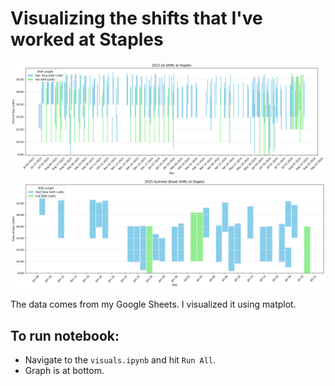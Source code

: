 # Visualizing the shifts that I've worked at Staples

![Graph 2023-24](./assets/Staples%20Finances%202023-24.png)
![Graph 2025](./assets/Staples%20Finances%202025.png)

The data comes from my Google Sheets.
I visualized it using matplot.

## To run notebook:
- Navigate to the `visuals.ipynb` and hit `Run All`. 
- Graph is at bottom.
